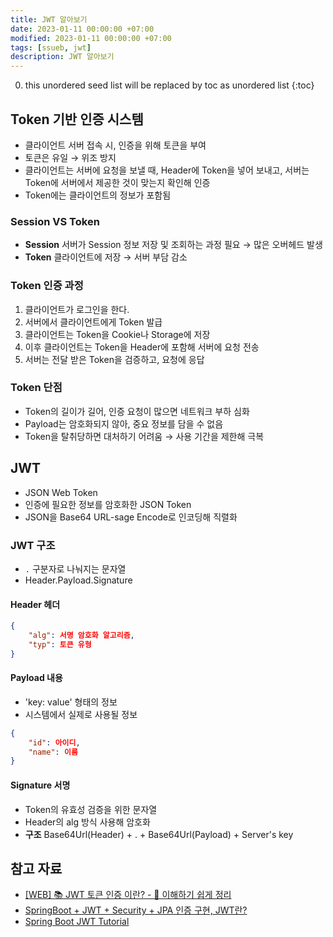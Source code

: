 ```yaml
---
title: JWT 알아보기
date: 2023-01-11 00:00:00 +07:00
modified: 2023-01-11 00:00:00 +07:00
tags: [ssueb, jwt]
description: JWT 알아보기
---
```


0. this unordered seed list will be replaced by toc as unordered list
{:toc}

## Token 기반 인증 시스템
- 클라이언트 서버 접속 시, 인증을 위해 토큰을 부여
- 토큰은 유일 → 위조 방지
- 클라이언트는 서버에 요청을 보낼 때, Header에 Token을 넣어 보내고, 서버는 Token에 서버에서 제공한 것이 맞는지 확인해 인증
- Token에는 클라이언트의 정보가 포함됨

### Session VS Token
- **Session** 서버가 Session 정보 저장 및 조회하는 과정 필요 → 많은 오버헤드 발생
- **Token** 클라이언트에 저장 → 서버 부담 감소

### Token 인증 과정
1. 클라이언트가 로그인을 한다.
2. 서버에서 클라이언트에게 Token 발급
3. 클라이언트는 Token을 Cookie나 Storage에 저장
4. 이후 클라이언트는 Token을 Header에 포함해 서버에 요청 전송
5. 서버는 전달 받은 Token을 검증하고, 요청에 응답

### Token 단점
- Token의 길이가 길어, 인증 요청이 많으면 네트워크 부하 심화
- Payload는 암호화되지 않아, 중요 정보를 담을 수 없음
- Token을 탈취당하면 대처하기 어려움 → 사용 기간을 제한해 극복

## JWT
- JSON Web Token
- 인증에 필요한 정보를 암호화한 JSON Token
- JSON을 Base64 URL-sage Encode로 인코딩해 직렬화

### JWT 구조
- `.` 구분자로 나눠지는 문자열
- Header.Payload.Signature

#### Header 헤더
```json
{  
    "alg": 서명 암호화 알고리즘,
    "typ": 토큰 유형
}
```

#### Payload 내용
- 'key: value' 형태의 정보
- 시스템에서 실제로 사용될 정보  
```json
{  
    "id": 아이디,
    "name": 이름
}
```

#### Signature 서명
- Token의 유효성 검증을 위한 문자열
- Header의 alg 방식 사용해 암호화
- **구조** Base64Url(Header) + . + Base64Url(Payload) + Server's key

## 참고 자료
- [[WEB] 📚 JWT 토큰 인증 이란? - 💯 이해하기 쉽게 정리](https://inpa.tistory.com/entry/WEB-%F0%9F%93%9A-JWTjson-web-token-%EB%9E%80-%F0%9F%92%AF-%EC%A0%95%EB%A6%AC#Token_%EC%9D%B8%EC%A6%9D)
- [SpringBoot + JWT + Security + JPA 인증 구현, JWT란?](https://aljjabaegi.tistory.com/659)
- [Spring Boot JWT Tutorial](https://www.inflearn.com/course/%EC%8A%A4%ED%94%84%EB%A7%81%EB%B6%80%ED%8A%B8-jwt#curriculum)
